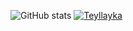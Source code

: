 
<!---
Teyllayka/Teyllayka is a ✨ special ✨ repository because its `README.md` (this file) appears on your GitHub profile.
You can click the Preview link to take a look at your changes. hihihia
--->
![GitHub stats](https://github-readme-stats.vercel.app/api?username=Teyllayka&show_icons=true&theme=blue-green)
[![Teyllayka](https://github-readme-stats.vercel.app/api/top-langs/?username=Teyllayka&hide=html&layout=compact&theme=blue-green)](https://github.com/Teyllayka/)


